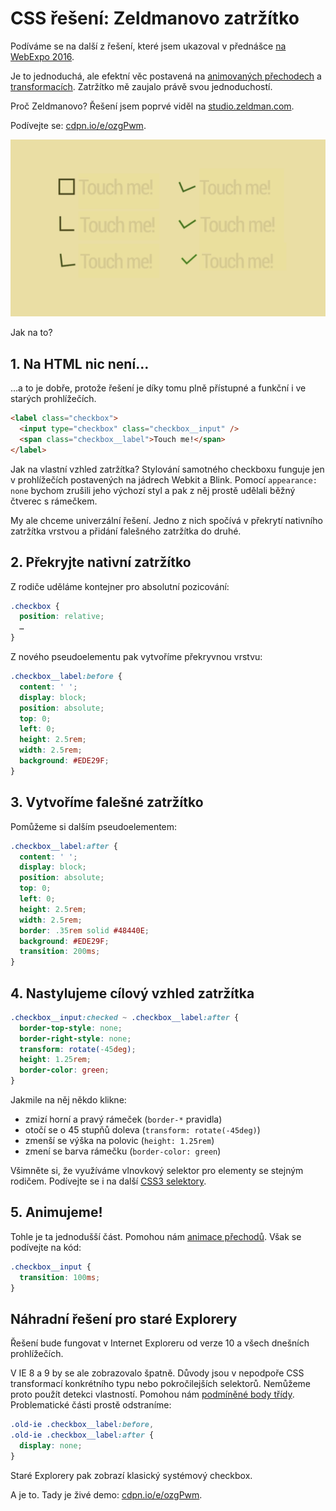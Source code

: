# CSS řešení: Zeldmanovo zatržítko

Podíváme se na další z řešení, které jsem ukazoval v přednášce [na WebExpo 2016](https://www.vzhurudolu.cz/prednaska/webexpo-2016-246).

Je to jednoduchá, ale efektní věc postavená na [animovaných přechodech](css3-transitions.md) a [transformacích](css3-transformations.md). Zatržítko mě zaujalo právě svou jednoduchostí.

Proč Zeldmanovo? Řešení jsem poprvé viděl na [studio.zeldman.com](http://studio.zeldman.com/).

Podívejte se: [cdpn.io/e/ozgPwm](https://codepen.io/machal/pen/ozgPwm).

![Zeldmanovo zatržítko](dist/images/original/reseni-zeldman-checkbox.jpg)

Jak na to? 

## 1. Na HTML nic není…

…a to je dobře, protože řešení je díky tomu plně přístupné a funkční i ve starých prohlížečích.

```html
<label class="checkbox">
  <input type="checkbox" class="checkbox__input" />  
  <span class="checkbox__label">Touch me!</span>
</label>
```

Jak na vlastní vzhled zatržítka? Stylování samotného checkboxu funguje jen v prohlížečích postavených na jádrech Webkit a Blink. Pomocí `appearance: none` bychom zrušili jeho výchozí styl a pak z něj prostě udělali běžný čtverec s rámečkem.

My ale chceme univerzální řešení. Jedno z nich spočívá v překrytí nativního zatržítka  vrstvou a přidání falešného zatržítka do druhé.


## 2. Překryjte nativní zatržítko

Z rodiče uděláme kontejner pro absolutní pozicování: 

```css
.checkbox {
  position: relative;  
  …
}
```

Z nového pseudoelementu pak vytvoříme překryvnou vrstvu:

```css
.checkbox__label:before {
  content: ' ';
  display: block;
  position: absolute;
  top: 0;
  left: 0;
  height: 2.5rem;
  width: 2.5rem;
  background: #EDE29F;  
}
```

## 3. Vytvoříme falešné zatržítko

Pomůžeme si dalším pseudoelementem:

```css
.checkbox__label:after {
  content: ' ';
  display: block;
  position: absolute;
  top: 0;
  left: 0;  
  height: 2.5rem;
  width: 2.5rem;
  border: .35rem solid #48440E;
  background: #EDE29F;  
  transition: 200ms;  
}
```


## 4. Nastylujeme cílový vzhled zatržítka

```css
.checkbox__input:checked ~ .checkbox__label:after {
  border-top-style: none; 
  border-right-style: none;
  transform: rotate(-45deg);
  height: 1.25rem;
  border-color: green;
}
```

Jakmile na něj někdo klikne: 

- zmizí horní a pravý rámeček (`border-*` pravidla)
- otočí se o 45 stupňů doleva (`transform: rotate(-45deg)`)
- zmenší se výška na polovic (`height: 1.25rem`)
- zmení se barva rámečku (`border-color: green`)

Všimněte si, že využíváme vlnovkový selektor pro elementy se stejným rodičem. Podívejte se i na další [CSS3 selektory](css3-selektory.md).

## 5. Animujeme!

Tohle je ta jednodušší část. Pomohou nám [animace přechodů](css3-transitions.md). Však se podívejte na kód:

```css
.checkbox__input {
  transition: 100ms;
}
```

## Náhradní řešení pro staré Explorery

Řešení bude fungovat v Internet Exploreru od verze 10 a všech dnešních prohlížečích.  

V IE 8 a 9 by se ale zobrazovalo špatně. Důvody jsou v nepodpoře CSS transformací konkrétního typu nebo pokročilejších selektorů. Nemůžeme proto použít detekci vlastností. Pomohou nám [podmíněné body třídy](https://css-tricks.com/snippets/html/add-body-class-just-for-ie/). Problematické části prostě odstraníme:

```css
.old-ie .checkbox__label:before,
.old-ie .checkbox__label:after {
  display: none;
}
```

Staré Explorery pak zobrazí klasický systémový checkbox.

A je to. Tady je živé demo: [cdpn.io/e/ozgPwm](https://codepen.io/machal/pen/ozgPwm).
